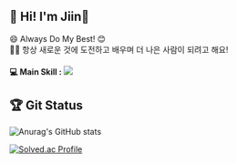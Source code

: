<h2> 👋 Hi! I'm Jiin🐯 </h2>

😄 Always Do My Best! 😊
<br>
🙋‍♀️ 항상 새로운 것에 도전하고 배우며 더 나은 사람이 되려고 해요!

<h4> 💻 Main Skill : <a href="https://www.python.org/" rel="nofollow"><img src="https://camo.githubusercontent.com/b2430369f0f7a980641add7801269704b5b754caacac723891e5155e28ab2581/68747470733a2f2f696d672e736869656c64732e696f2f62616467652f507974686f6e2d3337373641423f7374796c653d666c61742d737175617265266c6f676f3d507974686f6e266c6f676f436f6c6f723d7768697465" data-canonical-src="https://img.shields.io/badge/Python-3776AB?style=flat-square&amp;logo=Python&amp;logoColor=white" style="max-width: 100%;"></a>

<br>

<h2> 🏆 Git Status </h2>

![Anurag's GitHub stats](https://github-readme-stats.vercel.app/api?username=ziinyi&show_icons=true&theme=dracula)

[![Solved.ac Profile](http://mazassumnida.wtf/api/v2/generate_badge?boj=lovejn98)](https://solved.ac/lovejn98/)
